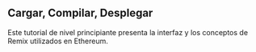 ## Cargar, Compilar, Desplegar

Este tutorial de nivel principiante presenta la interfaz y los conceptos de Remix utilizados en Ethereum.